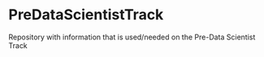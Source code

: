 # PreDataScientistTrack
Repository with information that is used/needed on the Pre-Data Scientist Track
